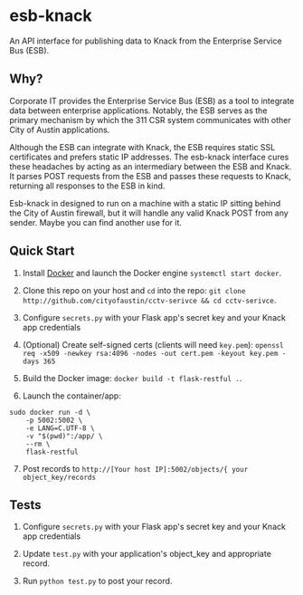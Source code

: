 #  esb-knack

An API interface for publishing data to Knack from the Enterprise Service Bus (ESB).

## Why?

Corporate IT provides the Enterprise Service Bus (ESB) as a tool to integrate data between enterprise applications. Notably, the ESB serves as the primary mechanism by which the 311 CSR system communicates with other City of Austin applications. 

Although the ESB can integrate with Knack, the ESB requires static SSL certificates and prefers static IP addresses. The esb-knack interface cures these headaches by acting as an intermediary between the ESB and Knack. It parses POST requests from the ESB and passes these requests to Knack, returning all responses to the ESB in kind.

Esb-knack in designed to run on a machine with a static IP sitting behind the City of Austin firewall, but it will handle any valid Knack POST from any sender. Maybe you can find another use for it.

##  Quick Start

1. Install [Docker](https://docs.docker.com/) and launch the Docker engine `systemctl start docker`.

2. Clone this repo on your host and `cd` into the repo: `git clone http://github.com/cityofaustin/cctv-serivce && cd cctv-serivce`.

3. Configure `secrets.py` with your Flask app's secret key and your Knack app credentials

4. (Optional) Create self-signed certs (clients will need `key.pem`):  `openssl req -x509 -newkey rsa:4096 -nodes -out cert.pem -keyout key.pem -days 365`

5. Build the Docker image: `docker build -t flask-restful .`.

6. Launch the container/app: 

```
sudo docker run -d \
    -p 5002:5002 \
    -e LANG=C.UTF-8 \
    -v "$(pwd)":/app/ \
    --rm \
    flask-restful
```

7. Post records to `http://[Your host IP]:5002/objects/{ your object_key/records`

## Tests

1. Configure `secrets.py` with your Flask app's secret key and your Knack app credentials

2. Update `test.py` with your application's object_key and appropriate record.

3. Run `python test.py` to post your record.


